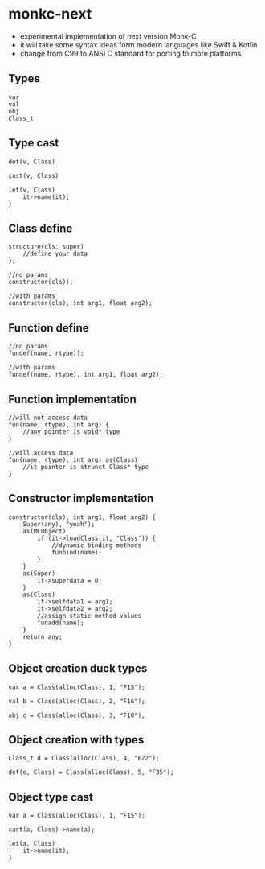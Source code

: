 # monkc-next

- experimental implementation of next version Monk-C
- it will take some syntax ideas form modern languages like Swift & Kotlin
- change from C99 to ANSI C standard for porting to more platforms

## Types

    var
    val
    obj
    Class_t

## Type cast

    def(v, Class)

    cast(v, Class)

    let(v, Class)
        it->name(it);
    }

## Class define

    structure(cls, super)
        //define your data
    };

    //no params
    constructor(cls));

    //with params
    constructor(cls), int arg1, float arg2);

## Function define

    //no params
    fundef(name, rtype));

    //with params
    fundef(name, rtype), int arg1, float arg2);

## Function implementation

    //will not access data
    fun(name, rtype), int arg) {
        //any pointer is void* type
    }

    //will access data
    fun(name, rtype), int arg) as(Class)
        //it pointer is strunct Class* type
    }

## Constructor implementation

    constructor(cls), int arg1, float arg2) {
        Super(any), "yeah");
        as(MCObject)
            if (it->loadClass(it, "Class")) {
                //dynamic binding methods
                funbind(name);
            }
        }
        as(Super)
            it->superdata = 0;
        }
        as(Class)
            it->selfdata1 = arg1;
            it->selfdata2 = arg2;
            //assign static method values
            funadd(name);
        }
        return any;
    }

## Object creation duck types

    var a = Class(alloc(Class), 1, "F15");

    val b = Class(alloc(Class), 2, "F16");

    obj c = Class(alloc(Class), 3, "F18");

## Object creation with types

    Class_t d = Class(alloc(Class), 4, "F22");

    def(e, Class) = Class(alloc(Class), 5, "F35");

## Object type cast

    var a = Class(alloc(Class), 1, "F15");

    cast(a, Class)->name(a);

    let(a, Class)
        it->name(it);
    }
